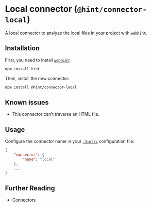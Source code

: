 # Local connector (`@hint/connector-local`)

A local connector to analyze the local files in your project
with `webhint`.

## Installation

First, you need to install [`webhint`](https://webhint.io/):

```bash
npm install hint
```

Then, install the new connector:

```bash
npm install @hint/connector-local
```

## Known issues

* This connector can't traverse an HTML file.

## Usage

Configure the connector name in your [`.hintrc`][hintrc]
configuration file:

```json
{
    "connector": {
        "name": "local"
    },
    ...
}
```

## Further Reading

* [Connectors][connectors]

<!-- Link labels: -->

[connectors]: https://webhint.io/docs/user-guide/concepts/connectors/
[hintrc]: https://webhint.io/docs/user-guide/configuring-webhint/summary/
